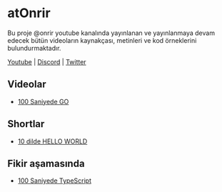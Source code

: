 # atOnrir

Bu proje @onrir youtube kanalında yayınlanan ve yayınlanmaya devam edecek bütün videoların kaynakçası, metinleri ve kod örneklerini bulundurmaktadır.

[Youtube](https://www.youtube.com/@onrir?sub_confirmation=1) | [Discord](https://discord.gg/qwNrTQKtFM) | [Twitter](https://twitter.com/onrirr)

## Videolar
- [100 Saniyede GO](https://github.com/onrirr/atOnrir/tree/main/100%20saniyede%20GO)

## Shortlar
- [10 dilde HELLO WORLD](https://github.com/onrirr/atOnrir/tree/main/10%20dilde%20HELLO%20WORLD)

## Fikir aşamasında
- [100 Saniyede TypeScript](https://github.com/onrirr/atOnrir/tree/main/100%20saniyede%20TYPESCRIPT)